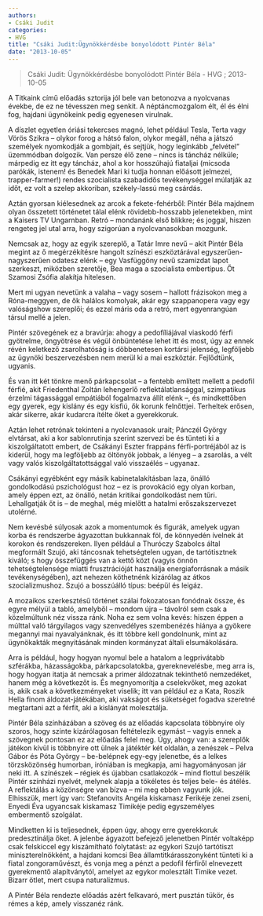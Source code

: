 ```yaml
---
authors: 
- Csáki Judit
categories: 
- HVG
title: "Csáki Judit:Ügynökkérdésbe bonyolódott Pintér Béla"
date: "2013-10-05"
---
```

> Csáki Judit: Ügynökkérdésbe bonyolódott Pintér Béla - HVG ; 2013-10-05

A Titkaink című előadás sztorija jól bele van betonozva a nyolcvanas évekbe, de ez ne tévesszen meg senkit. A néptáncmozgalom élt, él és élni fog, hajdani ügynökeink pedig egyenesen virulnak.

A díszlet egyetlen óriási tekercses magnó, lehet például Tesla, Terta vagy Vörös Szikra – olykor forog a hátsó falon, olykor megáll, néha a játszó személyek nyomkodják a gombjait, és sejtjük, hogy leginkább „felvétel” üzemmódban dolgozik. Van persze élő zene – nincs is táncház nélküle; márpedig ez itt egy táncház, ahol a kor hosszúhajú fiataljai (micsoda parókák, istenem! és Benedek Mari ki tudja honnan előásott jelmezei, trapper-farmer!) rendes szocialista szabadidős tevékenységgel múlatják az időt, ez volt a szelep akkoriban, székely-lassú meg csárdás.

Aztán gyorsan kiélesednek az arcok a fekete-fehérből: Pintér Béla majdnem olyan összetett történetet tálal elénk rövidebb-hosszabb jelenetekben, mint a Kaisers TV Ungarnban. Retró – mondanánk első blikkre; és joggal, hiszen rengeteg jel utal arra, hogy szigorúan a nyolcvanasokban mozgunk.

Nemcsak az, hogy az egyik szereplő, a Tatár Imre nevű – akit Pintér Béla megint az ő megérzékítésre hangolt színészi eszköztárával egyszerűen-nagyszerűen odatesz elénk – egy Vasfüggöny nevű szamizdat lapot szerkeszt, miközben szeretője, Bea maga a szocialista embertípus. Őt Szamosi Zsófia alakítja hitelesen.

Mert mi ugyan nevetünk a valaha – vagy sosem – hallott frázisokon meg a Róna-meggyen, de ők halálos komolyak, akár egy szappanopera vagy egy valóságshow szereplői; és ezzel máris oda a retró, mert egyenrangúan társul mellé a jelen.

Pintér szövegének ez a bravúrja: ahogy a pedofíliájával viaskodó férfi gyötrelme, öngyötrése és végül önbüntetése lehet itt és most, úgy az ennek révén keletkező zsarolhatóság is döbbenetesen kortársi jelenség, legföljebb az ügynöki beszervezésben nem merül ki a mai eszköztár. Fejlődtünk, ugyanis.

És van itt két tönkre menő párkapcsolat – a fentebb említett mellett a pedofil férfié, akit Friedenthal Zoltán lehengerlő reflektálatlansággal, szimpatikus érzelmi tágassággal empátiából fogalmazva állít elénk –, és mindkettőben egy gyerek, egy kislány és egy kisfiú, ők korunk felnőttjei. Terheltek erősen, akár sikerre, akár kudarcra ítélte őket a gyerekkoruk.

Aztán lehet retrónak tekinteni a nyolcvanasok urait; Pánczél György elvtársat, aki a kor sablonrutinja szerint szervezi be és tünteti ki a kiszolgáltatott embert, de Csákányi Eszter frappáns férfi-portréjából az is kiderül, hogy ma legföljebb az öltönyök jobbak, a lényeg – a zsarolás, a vélt vagy valós kiszolgáltatottsággal való visszaélés – ugyanaz.

Csákányi egyébként egy másik kabinetalakításban laza, önálló gondolkodású pszichológust hoz – ez is provokáció egy olyan korban, amely éppen ezt, az önálló, netán kritikai gondolkodást nem tűri. Lehallgatják őt is – de meghal, még mielőtt a hatalmi erőszakszervezet utolérné.

Nem kevésbé súlyosak azok a momentumok és figurák, amelyek ugyan korba és rendszerbe ágyazottan bukkannak föl, de könnyedén ívelnek át korokon és rendszereken. Ilyen például a Thuróczy Szabolcs által megformált Szujó, aki táncosnak tehetségtelen ugyan, de tartótisztnek kiváló; s hogy összefüggés van a kettő közt (vagyis önnön tehetségtelensége miatti frusztrációját használja energiaforrásnak a másik tevékenységében), azt nehezen köthetnénk kizárólag az átkos szocializmushoz. Szujó a bosszúálló típus: beépül és leigáz.

A mozaikos szerkesztésű történet szálai fokozatosan fonódnak össze, és egyre mélyül a tabló, amelyből – mondom újra – távolról sem csak a közelmúltunk néz vissza ránk. Noha ez sem volna kevés: hiszen éppen a múlttal való tárgyilagos vagy szenvedélyes szembenézés hiánya a gyökere megannyi mai nyavalyánknak, és itt többre kell gondolnunk, mint az ügynökakták megnyitásának minden kormányzat általi elsumákolására.

Arra is például, hogy hogyan nyomul bele a hatalom a legprivátabb szférákba, házasságokba, párkapcsolatokba, gyereknevelésbe, meg arra is, hogy hogyan itatja át nemcsak a primer áldozatnak tekinthető nemzedéket, hanem még a következőt is. És megnyomorítja a cselekvőket, meg azokat is, akik csak a következményeket viselik; itt van például ez a Kata, Roszik Hella finom áldozat-játékában, aki vakságot és süketséget fogadva szeretné megtartani azt a férfit, aki a kislányát molesztálja.

Pintér Béla színházában a szöveg és az előadás kapcsolata többnyire oly szoros, hogy szinte kizárólagosan feltételezik egymást – vagyis ennek a szövegnek pontosan ez az előadás felel meg. Úgy, ahogy van: a szereplők játékon kívül is többnyire ott ülnek a játéktér két oldalán, a zenészek – Pelva Gábor és Póta György – be-belépnek egy-egy jelenetbe, és a lelkes törzsközönség humorban, iróniában is megkapja, ami hagyományosan jár neki itt. A színészek – régiek és újabban csatlakozók – mind flottul beszélik Pintér színházi nyelvét, melynek alapja a tökéletes és teljes bele- és átélés. A reflektálás a közönségre van bízva – mi meg ebben vagyunk jók. Elhisszük, mert így van: Stefanovits Angéla kiskamasz Ferikéje zenei zseni, Enyedi Éva ugyancsak kiskamasz Timikéje pedig egyszemélyes embermentő szolgálat.

Mindketten ki is teljesednek, éppen úgy, ahogy erre gyerekkoruk predesztinálja őket. A jelenbe ágyazott befejező jelenetben Pintér voltaképp csak felskiccel egy kiszámítható folytatást: az egykori Szujó tartótiszt miniszterelnökként, a hajdani komcsi Bea államtitkárasszonyként tünteti ki a fiatal zongoraművészt, és vonja meg a pénzt a pedofil férfiről elnevezett gyerekmentő alapítványtól, amelyet az egykor molesztált Timike vezet. Bizarr ötlet, mert csupa naturalizmus.

A Pintér Béla rendezte előadás azért felkavaró, mert pusztán tükör, és rémes a kép, amely visszanéz ránk.
